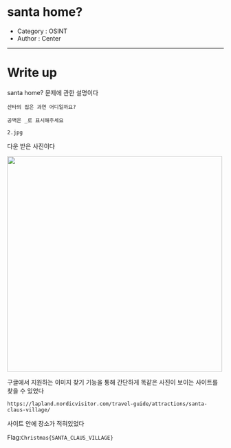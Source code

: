 # santa home?
- Category : OSINT
- Author : Center

<hr>

# Write up

santa home? 문제에 관한 설명이다

```
산타의 집은 과연 어디일까요?

공백은 _로 표시해주세요

2.jpg
```

다운 받은 사진이다

<img width="500" src="https://user-images.githubusercontent.com/90122834/146722822-4c6f05c8-ea47-42eb-b2ea-21b520ff6963.JPG">

구글에서 지원하는 이미지 찾기 기능을 통해 간단하게 똑같은 사진이 보이는 사이트를 찾을 수 있었다

```https://lapland.nordicvisitor.com/travel-guide/attractions/santa-claus-village/```

사이트 안에 장소가 적혀있었다

Flag:```Christmas{SANTA_CLAUS_VILLAGE}```

